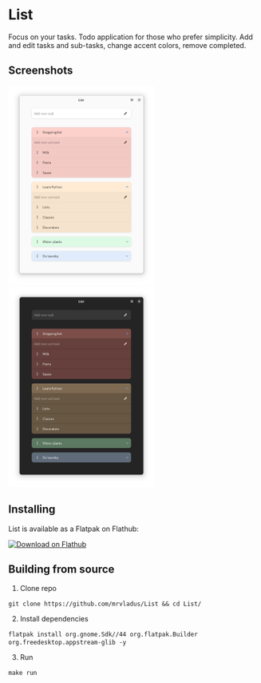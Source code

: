 # List

Focus on your tasks.
Todo application for those who prefer simplicity. Add and edit tasks and sub-tasks, change accent colors, remove completed.

## Screenshots
<a href="./screenshots/light.png"><img src="./screenshots/light.png" height="400"></a>
<a href="./screenshots/light.png"><img src="./screenshots/dark.png" height="400"></a>

## Installing
List is available as a Flatpak on Flathub:

<a href="https://flathub.org/apps/details/io.github.mrvladus.List"><img src="https://flathub.org/assets/badges/flathub-badge-en.png" alt="Download on Flathub" width="240"></a>

## Building from source
1. Clone repo
```
git clone https://github.com/mrvladus/List && cd List/
```
2. Install dependencies
```
flatpak install org.gnome.Sdk//44 org.flatpak.Builder org.freedesktop.appstream-glib -y
```
3. Run
```
make run
```
